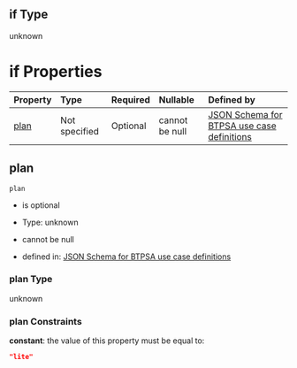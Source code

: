 ## if Type

unknown

# if Properties

| Property      | Type          | Required | Nullable       | Defined by                                                                                                                                                                                                                                  |
| :------------ | :------------ | :------- | :------------- | :------------------------------------------------------------------------------------------------------------------------------------------------------------------------------------------------------------------------------------------ |
| [plan](#plan) | Not specified | Optional | cannot be null | [JSON Schema for BTPSA use case definitions](btpsa-usecase-properties-services-items-allof-1-then-allof-34-then-allof-0-if-properties-plan.md "undefined#/properties/services/items/allOf/1/then/allOf/34/then/allOf/0/if/properties/plan") |

## plan



`plan`

*   is optional

*   Type: unknown

*   cannot be null

*   defined in: [JSON Schema for BTPSA use case definitions](btpsa-usecase-properties-services-items-allof-1-then-allof-34-then-allof-0-if-properties-plan.md "undefined#/properties/services/items/allOf/1/then/allOf/34/then/allOf/0/if/properties/plan")

### plan Type

unknown

### plan Constraints

**constant**: the value of this property must be equal to:

```json
"lite"
```

